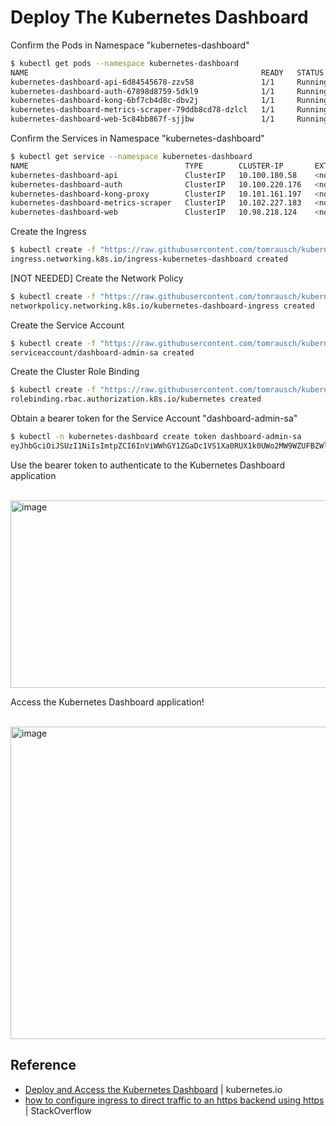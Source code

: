 # Deploy The Kubernetes Dashboard

Confirm the Pods in Namespace "kubernetes-dashboard"
```bash
$ kubectl get pods --namespace kubernetes-dashboard
NAME                                                    READY   STATUS    RESTARTS   AGE
kubernetes-dashboard-api-6d84545678-zzv58               1/1     Running   0          57s
kubernetes-dashboard-auth-67898d8759-5dkl9              1/1     Running   0          57s
kubernetes-dashboard-kong-6bf7cb4d8c-dbv2j              1/1     Running   0          57s
kubernetes-dashboard-metrics-scraper-79ddb8cd78-dzlcl   1/1     Running   0          57s
kubernetes-dashboard-web-5c84bb867f-sjjbw               1/1     Running   0          57s
```

Confirm the Services in Namespace "kubernetes-dashboard"
```bash
$ kubectl get service --namespace kubernetes-dashboard
NAME                                   TYPE        CLUSTER-IP       EXTERNAL-IP   PORT(S)    AGE
kubernetes-dashboard-api               ClusterIP   10.100.180.58    <none>        8000/TCP   8m41s
kubernetes-dashboard-auth              ClusterIP   10.100.220.176   <none>        8000/TCP   8m41s
kubernetes-dashboard-kong-proxy        ClusterIP   10.101.161.197   <none>        443/TCP    8m41s
kubernetes-dashboard-metrics-scraper   ClusterIP   10.102.227.183   <none>        8000/TCP   8m41s
kubernetes-dashboard-web               ClusterIP   10.98.218.124    <none>        8000/TCP   8m41s
```

Create the Ingress
```bash
$ kubectl create -f "https://raw.githubusercontent.com/tomrausch/kubernetes_public/refs/heads/main/src/kubernetes-dashboard/kubernetes-dashboard-ingress.yaml"
ingress.networking.k8s.io/ingress-kubernetes-dashboard created
```

[NOT NEEDED] Create the Network Policy
```bash
$ kubectl create -f "https://raw.githubusercontent.com/tomrausch/kubernetes_public/refs/heads/main/src/kubernetes-dashboard/kubernetes-dashboard-networkpolicy.yaml"
networkpolicy.networking.k8s.io/kubernetes-dashboard-ingress created
```

Create the Service Account
```bash
$ kubectl create -f "https://raw.githubusercontent.com/tomrausch/kubernetes_public/refs/heads/main/src/kubernetes-dashboard/kubernetes-dashboard-serviceaccount-dashboard-admin-sa.yaml"
serviceaccount/dashboard-admin-sa created
```

Create the Cluster Role Binding
```bash
$ kubectl create -f "https://raw.githubusercontent.com/tomrausch/kubernetes_public/refs/heads/main/src/kubernetes-dashboard/kubernetes-dashboard-clusterrolebinding-dashboard-admin-crb.yaml"
rolebinding.rbac.authorization.k8s.io/kubernetes created
```

Obtain a bearer token for the Service Account "dashboard-admin-sa"
```bash
$ kubectl -n kubernetes-dashboard create token dashboard-admin-sa
eyJhbGciOiJSUzI1NiIsImtpZCI6InViWWhGY1ZGaDc1VS1Xa0RUX1k0UWo2MW9WZUFBZWlacGZaRlNMRDRZc3cifQ.eyJhdWQiOlsiaHR0cHM6Ly9rdWJlcm5ldGVzLmRlZmF1bHQuc3ZjLmNsdXN0ZXIubG9jYWwiXSwiZXhwIjoxNzU1MjE3Njk3LCJpYXQiOjE3NTUyMTQwOTcsImlzcyI6Imh0dHBzOi8va3ViZXJuZXRlcy5kZWZhdWx0LnN2Yy5jbHVzdGVyLmxvY2FsIiwia3ViZXJuZXRlcy5pbyI6eyJuYW1lc3BhY2UiOiJrdWJlcm5ldGVzLWRhc2hib2FyZCIsInNlcnZpY2VhY2NvdW50Ijp7Im5hbWUiOiJkZWZhdWx0IiwidWlkIjoiNzkyMmMzMDEtMTA5MS00MDQ0LWI2ZmYtOTAyZTZhNjUwNjFhIn19LCJuYmYiOjE3NTUyMTQwOTcsInN1YiI6InN5c3RlbTpzZXJ2aWNlYWNjb3VudDprdWJlcm5ldGVzLWRhc2hib2FyZDpkZWZhdWx0In0.eLIgb3IHABYtGtWyk1F7bDOrgvj7oFj_HwoN4vhJDpwvMXofoGvnVpQq51DS_J6PnihrAsLXPETJogJeX1YGuJDS644mYvFyjOd7gv2aKBOrRwJjsc-Sc3vRrO9bKSTgI5JLktyOp_QCF2UNws8wLIYOH-rJpyaV_x9CUQt6sWe7wgqCunBjEl5tqs0Wm5saMayMxL1RwGGzneR3B_J8_7dHz8kes4DCUAeyvt9-nOXzhP-6vwvGz9FLyW79sIq3SywMl5jd_TOzusv1KCdAsPf0zMqDVTeXL8gNJbNNve2vECQBSafIbUFwj2Dir1gVlyuPEZB7KKzP8Uf2K0FfDA
```

Use the bearer token to authenticate to the Kubernetes Dashboard application
<p></p>
&nbsp; &nbsp; &nbsp; &nbsp; <img  width="800" height="300" alt="image" src="https://github.com/user-attachments/assets/bbcba828-a9f2-4b22-94df-e0f1dc6cacc9" />
<p></p>

Access the Kubernetes Dashboard application!
<p></p>
&nbsp; &nbsp; &nbsp; &nbsp; <img width="950" height="500" alt="image" src="https://github.com/user-attachments/assets/d9a66a4b-c25c-447f-a2f1-017b04659982" />
<p></p>

## Reference
- [Deploy and Access the Kubernetes Dashboard](https://kubernetes.io/docs/tasks/access-application-cluster/web-ui-dashboard/) | kubernetes.io
- [how to configure ingress to direct traffic to an https backend using https](https://stackoverflow.com/questions/54459015/how-to-configure-ingress-to-direct-traffic-to-an-https-backend-using-https) | StackOverflow
